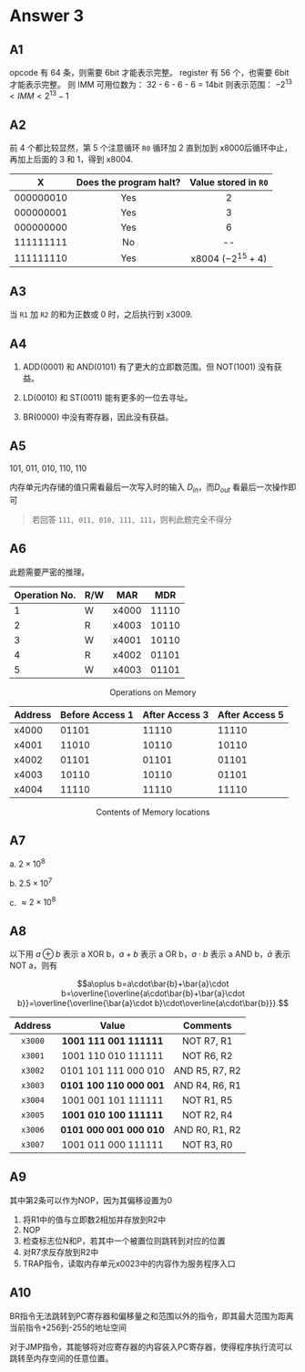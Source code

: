 # Answer 3

## A1

opcode 有 64 条，则需要 6bit 才能表示完整。
register 有 56 个，也需要 6bit 才能表示完整。
则 IMM 可⽤位数为： 32 - 6 - 6 - 6 = 14bit
则表示范围： $-2^{13}<IMM<2^{13}-1$

## A2

前 4 个都比较显然，第 5 个注意循环 `R0` 循环加 2 直到加到 x8000后循环中止，再加上后面的 3 和 1，得到 x8004.

|   **X**   | Does the program halt? | Value stored in `R0` |
| :-------: | :--------------------: | :------------------: |
| 000000010 |          Yes           |          2           |
| 000000001 |          Yes           |          3           |
| 000000000 |          Yes           |          6           |
| 111111111 |           No           |          --          |
| 111111110 |          Yes           | x8004 ($-2^{15}+4$)  |

## A3

当 `R1` 加 `R2` 的和为正数或 0 时，之后执行到 x3009.

## A4

1. ADD(0001) 和 AND(0101) 有了更⼤的⽴即数范围。但 NOT(1001) 没有获益。

2. LD(0010) 和 ST(0011) 能有更多的⼀位去寻址。

3. BR(0000) 中没有寄存器，因此没有获益。

## A5

101, 011, 010, 110, 110

内存单元内存储的值只需看最后一次写入时的输入 $D_{in}$，而$D_{out}$ 看最后一次操作即可

> 若回答 `111, 011, 010, 111, 111`，则判此题完全不得分

## A6

此题需要严密的推理。

| Operation No. | R/W | MAR   | MDR   |
| ------------- | --- | ----- | ----- |
| 1             | W   | x4000 | 11110 |
| 2             | R   | x4003 | 10110 |
| 3             | W   | x4001 | 10110 |
| 4             | R   | x4002 | 01101 |
| 5             | W   | x4003 | 01101 |

<center>Operations on Memory</center>

| Address | Before Access 1 | After Access 3 | After Access 5 |
| ------- | --------------- | -------------- | -------------- |
| x4000   | 01101           | 11110          | 11110          |
| x4001   | 11010           | 10110          | 10110          |
| x4002   | 01101           | 01101          | 01101          |
| x4003   | 10110           | 10110          | 01101          |
| x4004   | 11110           | 11110          | 11110          |

<center>Contents of Memory locations</center>

## A7

a. $2\times10^8$

b. $2.5\times10^7$

c. $\approx2\times10^8$

## A8

以下用 $a\oplus b$ 表示 a XOR b，$a+b$ 表示 a OR b，$a\cdot b$ 表示 a AND b，$\bar{a}$ 表示 NOT a，则有

$$a\oplus b=a\cdot\bar{b}+\bar{a}\cdot b=\overline{\overline{a\cdot\bar{b}+\bar{a}\cdot b}}=\overline{\overline{\bar{a}\cdot b}\cdot\overline{a\cdot\bar{b}}}.$$

| Address |          Value           |    Comments    |
| :-----: | :----------------------: | :------------: |
| `x3000` | **1001 111 001 111111**  |   NOT R7, R1   |
| `x3001` |   1001 110 010 111111    |   NOT R6, R2   |
| `x3002` |   0101 101 111 000 010   | AND R5, R7, R2 |
| `x3003` | **0101 100 110 000 001** | AND R4, R6, R1 |
| `x3004` |   1001 001 101 111111    |   NOT R1, R5   |
| `x3005` | **1001 010 100 111111**  |   NOT R2, R4   |
| `x3006` | **0101 000 001 000 010** | AND R0, R1, R2 |
| `x3007` |   1001 011 000 111111    |   NOT R3, R0   |

## A9

其中第2条可以作为NOP，因为其偏移设置为0

1. 将R1中的值与立即数2相加并存放到R2中
2. NOP
3. 检查标志位N和P，若其中一个被置位则跳转到对应的位置
4. 对R7求反存放到R2中
5. TRAP指令，读取内存单元x0023中的内容作为服务程序入口

## A10

BR指令无法跳转到PC寄存器和偏移量之和范围以外的指令，即其最大范围为距离当前指令+256到-255的地址空间

对于JMP指令，其能够将对应寄存器的内容装入PC寄存器，使得程序执行流可以跳转至内存空间的任意位置。
